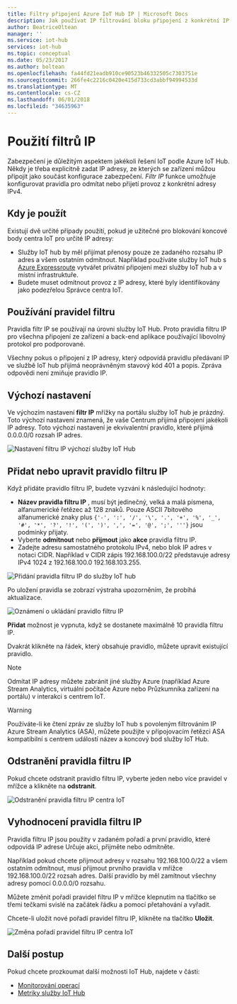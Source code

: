 ```yaml
---
title: Filtry připojení Azure IoT Hub IP | Microsoft Docs
description: Jak používat IP filtrování bloku připojení z konkrétní IP adresy pro do služby Azure IoT hub. Můžete blokovat připojení z jednotlivých nebo rozsahy IP adres.
author: BeatriceOltean
manager: ''
ms.service: iot-hub
services: iot-hub
ms.topic: conceptual
ms.date: 05/23/2017
ms.author: boltean
ms.openlocfilehash: fa44fd21eadb910ce90523b46332505c7303751e
ms.sourcegitcommit: 266fe4c2216c0420e415d733cd3abbf94994533d
ms.translationtype: MT
ms.contentlocale: cs-CZ
ms.lasthandoff: 06/01/2018
ms.locfileid: "34635963"
---
```

# <a name="use-ip-filters"></a>Použití filtrů IP

Zabezpečení je důležitým aspektem jakékoli řešení IoT podle Azure IoT Hub. Někdy je třeba explicitně zadat IP adresy, ze kterých se zařízení můžou připojit jako součást konfigurace zabezpečení. _Filtr IP_ funkce umožňuje konfigurovat pravidla pro odmítat nebo přijetí provoz z konkrétní adresy IPv4.

## <a name="when-to-use"></a>Kdy je použít

Existují dvě určité případy použití, pokud je užitečné pro blokování koncové body centra IoT pro určité IP adresy:

- Služby IoT hub by měl přijímat přenosy pouze ze zadaného rozsahu IP adres a všem ostatním odmítnout. Například používáte služby IoT hub s [Azure Expressroute] vytvářet privátní připojení mezi služby IoT hub a v místní infrastruktuře.
- Budete muset odmítnout provoz z IP adresy, které byly identifikovány jako podezřelou Správce centra IoT.

## <a name="how-filter-rules-are-applied"></a>Používání pravidel filtru

Pravidla filtr IP se používají na úrovni služby IoT Hub. Proto pravidla filtru IP pro všechna připojení ze zařízení a back-end aplikace používající libovolný protokol pro podporované.

Všechny pokus o připojení z IP adresy, který odpovídá pravidlu předávaní IP ve službě IoT hub přijímá neoprávněným stavový kód 401 a popis. Zpráva odpovědi není zmiňuje pravidlo IP.

## <a name="default-setting"></a>Výchozí nastavení

Ve výchozím nastavení **filtr IP** mřížky na portálu služby IoT hub je prázdný. Toto výchozí nastavení znamená, že vaše Centrum přijímá připojení jakékoli IP adresy. Toto výchozí nastavení je ekvivalentní pravidlo, které přijímá 0.0.0.0/0 rozsah IP adres.

![Nastavení filtru IP výchozí služby IoT Hub][img-ip-filter-default]

## <a name="add-or-edit-an-ip-filter-rule"></a>Přidat nebo upravit pravidlo filtru IP

Když přidáte pravidlo filtru IP, budete vyzváni k následující hodnoty:

- **Název pravidla filtru IP** , musí být jedinečný, velká a malá písmena, alfanumerické řetězec až 128 znaků. Pouze ASCII 7bitového alfanumerické znaky plus `{'-', ':', '/', '\', '.', '+', '%', '_', '#', '*', '?', '!', '(', ')', ',', '=', '@', ';', '''}` jsou podmínky přijaty.
- Vyberte **odmítnout** nebo **přijmout** jako **akce** pravidla filtru IP.
- Zadejte adresu samostatného protokolu IPv4, nebo blok IP adres v notaci CIDR. Například v CIDR zápis 192.168.100.0/22 představuje adresy IPv4 1024 z 192.168.100.0 192.168.103.255.

![Přidání pravidla filtru IP do služby IoT hub][img-ip-filter-add-rule]

Po uložení pravidla se zobrazí výstraha upozorněním, že probíhá aktualizace.

![Oznámení o ukládání pravidlo filtru IP][img-ip-filter-save-new-rule]

**Přidat** možnost je vypnuta, když se dostanete maximálně 10 pravidla filtru IP.

Dvakrát klikněte na řádek, který obsahuje pravidlo, můžete upravit existující pravidlo.

> [!NOTE]
> Odmítat IP adresy můžete zabránit jiné služby Azure (například Azure Stream Analytics, virtuální počítače Azure nebo Průzkumníka zařízení na portálu) v interakci s centrem IoT.

> [!WARNING]
> Používáte-li ke čtení zpráv ze služby IoT hub s povoleným filtrováním IP Azure Stream Analytics (ASA), můžete použijte v připojovacím řetězci ASA kompatibilní s centrem událostí název a koncový bod služby IoT Hub.

## <a name="delete-an-ip-filter-rule"></a>Odstranění pravidla filtru IP

Pokud chcete odstranit pravidlo filtru IP, vyberte jeden nebo více pravidel v mřížce a klikněte na **odstranit**.

![Odstranění pravidla filtru IP centra IoT][img-ip-filter-delete-rule]

## <a name="ip-filter-rule-evaluation"></a>Vyhodnocení pravidla filtru IP

Pravidla filtru IP jsou použity v zadaném pořadí a první pravidlo, které odpovídá IP adrese Určuje akci, přijměte nebo odmítněte.

Například pokud chcete přijmout adresy v rozsahu 192.168.100.0/22 a všem ostatním odmítnout, musí přijmout prvního pravidla v mřížce 192.168.100.0/22 rozsah adres. Další pravidlo by měl zamítnout všechny adresy pomocí 0.0.0.0/0 rozsahu.

Můžete změnit pořadí pravidel filtru IP v mřížce klepnutím na tlačítko se třemi tečkami svislé na začátek řádku a pomocí přetahování a vyřadit.

Chcete-li uložit nové pořadí pravidel filtru IP, klikněte na tlačítko **Uložit**.

![Změna pořadí pravidel filtru IP centra IoT][img-ip-filter-rule-order]

## <a name="next-steps"></a>Další postup

Pokud chcete prozkoumat další možnosti IoT Hub, najdete v části:

- [Monitorování operací][lnk-monitor]
- [Metriky služby IoT Hub][lnk-metrics]

<!-- Images -->
[img-ip-filter-default]: ./media/iot-hub-ip-filtering/ip-filter-default.png
[img-ip-filter-add-rule]: ./media/iot-hub-ip-filtering/ip-filter-add-rule.png
[img-ip-filter-save-new-rule]: ./media/iot-hub-ip-filtering/ip-filter-save-new-rule.png
[img-ip-filter-delete-rule]: ./media/iot-hub-ip-filtering/ip-filter-delete-rule.png
[img-ip-filter-rule-order]: ./media/iot-hub-ip-filtering/ip-filter-rule-order.png


<!-- Links -->

[IoT Hub developer guide]: iot-hub-devguide.md
[Azure Expressroute]:  https://azure.microsoft.com/documentation/articles/expressroute-faqs/#supported-services

[lnk-monitor]: iot-hub-operations-monitoring.md
[lnk-metrics]: iot-hub-metrics.md

